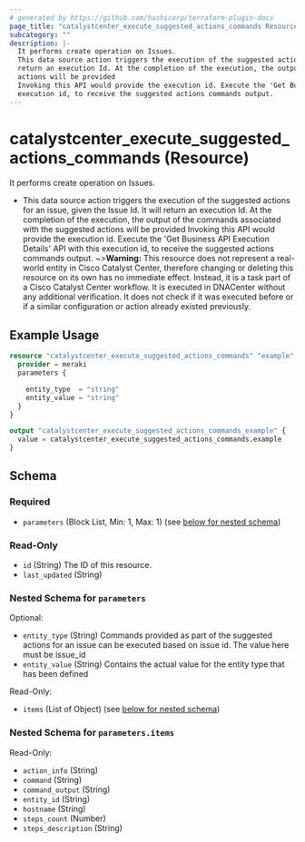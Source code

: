 ```yaml
---
# generated by https://github.com/hashicorp/terraform-plugin-docs
page_title: "catalystcenter_execute_suggested_actions_commands Resource - terraform-provider-catalystcenter"
subcategory: ""
description: |-
  It performs create operation on Issues.
  This data source action triggers the execution of the suggested actions for an issue, given the Issue Id. It will
  return an execution Id. At the completion of the execution, the output of the commands associated with the suggested
  actions will be provided
  Invoking this API would provide the execution id. Execute the 'Get Business API Execution Details' API with this
  execution id, to receive the suggested actions commands output.
---
```


# catalystcenter_execute_suggested_actions_commands (Resource)

It performs create operation on Issues.

- This data source action triggers the execution of the suggested actions for an issue, given the Issue Id. It will
return an execution Id. At the completion of the execution, the output of the commands associated with the suggested
actions will be provided
Invoking this API would provide the execution id. Execute the 'Get Business API Execution Details' API with this
execution id, to receive the suggested actions commands output.
~>**Warning:**
This resource does not represent a real-world entity in Cisco Catalyst Center, therefore changing or deleting this resource on its own has no immediate effect.
Instead, it is a task part of a Cisco Catalyst Center workflow. It is executed in DNACenter without any additional verification. It does not check if it was executed before or if a similar configuration or action already existed previously.

## Example Usage

```terraform
resource "catalystcenter_execute_suggested_actions_commands" "example" {
  provider = meraki
  parameters {

    entity_type  = "string"
    entity_value = "string"
  }
}

output "catalystcenter_execute_suggested_actions_commands_example" {
  value = catalystcenter_execute_suggested_actions_commands.example
}
```

<!-- schema generated by tfplugindocs -->
## Schema

### Required

- `parameters` (Block List, Min: 1, Max: 1) (see [below for nested schema](#nestedblock--parameters))

### Read-Only

- `id` (String) The ID of this resource.
- `last_updated` (String)

<a id="nestedblock--parameters"></a>
### Nested Schema for `parameters`

Optional:

- `entity_type` (String) Commands provided as part of the suggested actions for an issue can be executed based on issue id. The value here must be issue_id
- `entity_value` (String) Contains the actual value for the entity type that has been defined

Read-Only:

- `items` (List of Object) (see [below for nested schema](#nestedatt--parameters--items))

<a id="nestedatt--parameters--items"></a>
### Nested Schema for `parameters.items`

Read-Only:

- `action_info` (String)
- `command` (String)
- `command_output` (String)
- `entity_id` (String)
- `hostname` (String)
- `steps_count` (Number)
- `steps_description` (String)
